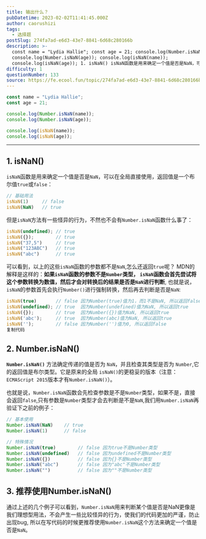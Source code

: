 ```yaml
---
title: 输出什么？
pubDatetime: 2023-02-02T11:41:45.000Z
author: caorushizi
tags:
  - 选择题
postSlug: 274fa7ad-e6d3-43e7-8841-6d68c280166b
description: >-
  const name = "Lydia Hallie"; const age = 21; console.log(Number.isNaN(name));
  console.log(Number.isNaN(age)); console.log(isNaN(name));
  console.log(isNaN(age)); 1. isNaN() isNaN函数是用来确定一个值是否是NaN，可以在全局直
difficulty: 1
questionNumber: 133
source: https://fe.ecool.fun/topic/274fa7ad-e6d3-43e7-8841-6d68c280166b
---
```


```javascript
const name = "Lydia Hallie";
const age = 21;

console.log(Number.isNaN(name));
console.log(Number.isNaN(age));

console.log(isNaN(name));
console.log(isNaN(age));
```

---

## 1\. isNaN()

`isNaN`函数是用来确定一个值是否是`NaN`，可以在全局直接使用，返回值是一个布尔值`true`或`false`：

```js
// 基础用法
isNaN(1)     // false
isNaN(NaN)   // true 
```

但是`isNaN`方法有一些怪异的行为，不然也不会有`Number.isNaN`函数什么事了：

```js
isNaN(undefined); // true
isNaN({});        // true
isNaN("37,5")     // true
isNaN("123ABC")   // true
isNaN("abc")      // true
```

可以看到，以上的这些`isNaN`函数的参数都不是`NaN`,怎么还返回`true`呢？ MDN的解释是这样的：**如果`isNaN`函数的参数不是`Number`类型， `isNaN`函数会首先尝试将这个参数转换为数值，然后才会对转换后的结果是否是`NaN`进行判断**, 也就是说，`isNaN`的参数首先会执行`Number()`进行强制转换，然后再去判断是否是`NaN`:

```js
isNaN(true)       // false 因为Number(true)值为1，而1不是NaN, 所以返回false
isNaN(undefined); // true  因为Number(undefined)值为NaN, 所以返回true
isNaN({});        // true  因为Number({})值为NaN, 所以返回true
isNaN('abc');     // true  因为Number(abc)值为NaN, 所以返回true
isNaN('');        // false 因为Number('')值为0, 所以返回false
复制代码
```

## 2\. Number.isNaN()

**`Number.isNaN()`** 方法确定传递的值是否为 `NaN`，并且检查其类型是否为 `Number`,它的返回值是布尔类型。它是原来的全局 `isNaN()`的更稳妥的版本（注意：`ECMAScript 2015`版本才有`Number.isNaN()`）。

也就是说，`Number.isNaN`函数会先检查参数是不是`Number`类型，如果不是，直接会返回`false`,只有参数是`Number`类型才会去判断是不是`NaN`,我们用`Number.isNaN`再验证下之前的例子：

```js
// 基本使用
Number.isNaN(NaN)    // true
Number.isNaN(1)      // false

// 特殊情况
Number.isNaN(true)        // false 因为true不是Number类型
Number.isNaN(undefined)   // false 因为undefined不是Number类型
Number.isNaN({})          // false 因为{}不是Number类型
Number.isNaN("abc")       // false 因为"abc"不是Number类型
Number.isNaN("")          // false 因为""不是Number类型
```

## 3\. 推荐使用Number.isNaN()

通过上述的几个例子可以看到，`Number.isNaN`用来判断某个值是否是NaN更像是我们理想型用法，不会产生一些比较怪异的行为，使我们的代码更加的严谨，防止出现bug, 所以在写代码的时候更推荐使用`Number.isNaN`这个方法来确定一个值是否是`NaN`。
